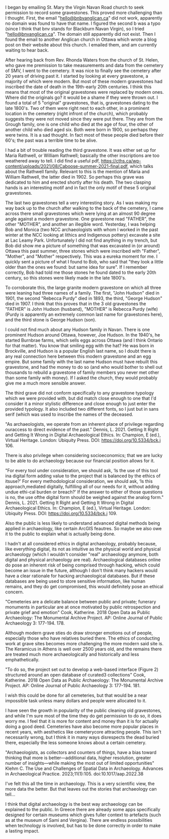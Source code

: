 I began by emailing St. Mary the Virgin Navan Road church to seek permission to record some gravestones. This proved more challenging than I thought. First, the email "hello@bnbvanglican.ca" did not work, apparently no domain was found to have that name. I figured the second b was a typo (since I think that bnv stands for Blackburn Navan Virgin), so I tried "hello@bnvanglican.ca". The domain still apparently did not exist. Then I found the email to another Anglican church in Ottawa which wrote a blog post on their website about this church. I emailed them, and am currently waiting to hear back.

After hearing back from Rev. Rhonda Waters from the church of St. Helen, who gave me premission to take measurements and data from the cemetery of SMV, I went to the cemetery. It was nice to finally see the cemetery after 20 years of driving past it. I started by looking at every gravestone, a majority of which were modern. But most of these modern gravestones had inscribed the date of death in the 19th-early 20th centuries. I think this means that most of the original gravestones were replaced by modern ones. Where did the originals go? it would be a shame if they were thrown out. I found a total of 5 "original" gravestones, that is, gravestones dating to the late 1800's. Two of them were right next to each other, in a prominent location in the cemetery (right infront of the church), which probably suggests they were not moved since they were put there. They are from the Grough family, one is one child who died at the age of four, the other of another child who died aged six. Both were born in 1900, so perhaps they were twins. It is a sad thought. In fact most of these people died before their 60's; the past was a terrible time to be alive.

I had a bit of trouble reading the third gravestone. It was either set up for Maria Rathwell, or William Rathwell; basically the other inscriptions are too weathered away to tell. I did find a useful pdf, https://cths.ca/wp-content/uploads/2021/08/Caboose-summer-2021-final.pdf, which talks about the Rathwell family. Relevant to this is the mention of Maria and William Rathwell, the latter died in 1902. So perhaps this grave was dedicated to him and erected shortly after his death. The two clasping hands is an interesting motif and in fact the only motif of these 5 original gravestones.

The last two gravestones tell a very interesting story. As I was making my way back up to the church after walking to the back of the cemetery, I came across there small gravestones which were lying at an almost 90 degree angle against a modern gravestone. One gravestone read "FATHER", the other "MOTHER", and another an illegible word. Yesterday, I was helping Bob and Monica (two NCC archaeologists with whom I worked in the past winter at the NCC looking at lithics and Indigenous pottery) excavate a site at Lac Leamy Park. Unfortunately I did not find anything in my trench, but Bob did show me a picture of something that was excavated in (or around) Ottawa this past summer, three stones which were inscribed with "Father", "Mother", and "Mother" respectively. This was a eureka moment for me. I quickly sent a picture of what I found to Bob, who said that "they look a little older than the ones we found: but same idea for sure". If I remember correctly, Bob had told me those stones he found dated to the early 20th century, so this stones were likely made in the late 1800's. 

To corroborate this, the large granite modern gravestone on which all three were leaning had three names of a family. The first, "John Hudson" died in 1901, the second "Rebecca Purdy" died in 1893, the third, "George Hudson" died in 1907. I think that this proves that in the 3 old gravestones the "FATHER" is John Hudson (husband), "MOTHER" is Rebecca Purdy (wife) (Purdy is apparently an extremely common last name for gravestones here), and the third stone is George Hudson (son). 

I could not find much about any Hudson family in Navan. There is one prominent Hudson around Ottawa, however, Joe Hudson. In the 1940's, he started Burnbrae farms, which sells eggs across Ottawa (and I think Ontario for that matter). You know that smiling egg with the hat? He was born in Brockville, and Hudson is a popular English last name, so I doubt there is any real connection here between this modern gravestone and an egg empire. But some family with the last name Hudson must have rebuilt this gravestone, and had the money to do so (and who would bother to shell out thousands to rebuild a gravestone of family members you never met other than some family with money). If I asked the church, they would probably give me a much more sensible answer.

The third grave did not conform specifically to any gravestone typology which we were provided with, but did match close enough to one that I'd consider it a minor stylistic difference and close enough to just enter the provided typology. It also included two different fonts, so I just but in sans serif (which was used to inscribe the names of the deceased.


"As archaeologists, we operate from an inherent place of privilege regarding ouraccess to direct evidence of the past." Dennis, L. 2021. Getting It Right and Getting It Wrong in Digital Archaeological Ethics. In: Champion, E (ed.), Virtual Heritage. London: Ubiquity Press. DOI: https://doi.org/10.5334/bck.j 106. 

There is also privilege when considering socioeconomics; that we are lucky to be able to do archaeology because our financial position allows for it.

"For every tool under consideration, we should ask, ‘Is the use of this tool ina digital form adding value to the project that is balanced by the ethics of itsuse?’ For every methodological consideration, we should ask, ‘Is this approach,mediated digitally, fulfilling all of our needs for it, without adding undue ethi-cal burden or breach?’ If the answer to either of those questions is no, the use ofthe digital form should be weighed against the analog form." Dennis, L. 2021. Getting It Right and Getting It Wrong in Digital Archaeological Ethics. In: Champion, E (ed.), Virtual Heritage. London: Ubiquity Press. DOI: https://doi.org/10.5334/bck.j 109.

Also the public is less likely to understand advanced digital methods being applied in archaeology, like certain ArcGIS feautres. So maybe we also owe it to the public to explain what is actually being done.

I hadn't at all considered ethics in digital archaeology, probably because, like everything digital, its not as intuitive as the physical world and physical archaeology (which I wouldn't consider "real" archaeology anymore, both digital and physical archaeology are real). Archaeological databases online do pose an inherent risk of being comprised through hacking, which could become an issue in the future, although I don't think many hackers would have a clear rationale for hacking archaeological databases. But if these databases are being used to store sensitive information, like human remains, and they do get compromised, this would definitely pose an ethical concern.


"Cemeteries are a delicate balance between public and private;
funerary monuments in particular are at once motivated by public
retrospection and private grief and emotion" Cook, Katherine. 2018 Open Data as Public Archaeology: The Monumental Archive Project. AP: Online Journal of Public Archaeology 3: 177-194. 178.

Although modern grave sties do draw stronger emotions out of people, especially those who have relatives buried there. The ethics of conducting work at grave sites becomes more challenging the more modern said site is. The Keramicus in Athens is well over 2500 years old, and the remains there are treated much more archaeologically and historically and less emphathetically.

"To do so, the project set out to develop a web-based interface
(Figure 2) structured around an open database of curated3
collections" Cook, Katherine. 2018 Open Data as Public Archaeology: The Monumental Archive Project. AP: Online Journal of Public Archaeology 3: 177-194. 181.

I wish this could be done for all cemeteries, but that would be a near impossible task unless many dollars and people were allocated to it.

I have seen the growth in popularity of the public cleaning old gravestones, and while I'm sure most of the time they do get permission to do so, it does worry me. I feel that it is more for content and money than it is for actually doing a good deed. Cemeteries have also become more popular places in recent years, with aesthetics like cemeterycore attracting people. This isn't necessarily wrong, but I think it in many ways disrespects the dead buried there, especially the less someone knows about a certain cemetery.

"Archaeologists, as collectors and counters of things, have a bias
toward thinking that more is better—additional data, higher
resolution, greater number of insights—while making the most out
of limited opportunities" Klehm C. The Use and Challenges of Spatial Data in Archaeology. Advances in Archaeological Practice. 2023;11(1):105. doi:10.1017/aap.2022.38

I've felt this all the time in archaeology. This is a very scientific view, the more data the better. But that leaves out the stories that archaeology can tell...

I think that digital archaeology is the best way archaeology can be explained to the public. In Greece there are already some apps specifically designed for certain museums which gives fuller context to artefacts (such as at the museum of Sami and Vergina). There are endless possibilities when technology is involved, but has to be done correctly in order to make a lasting impact.






